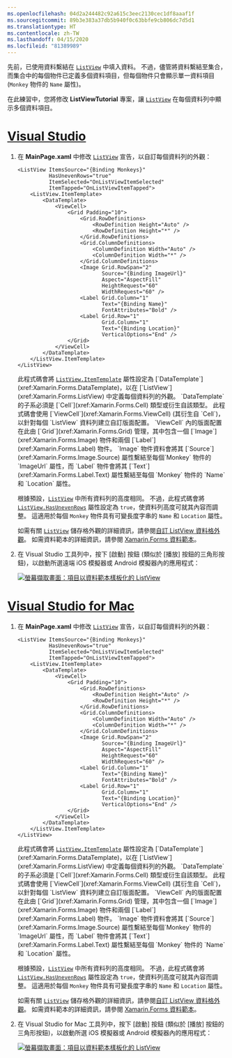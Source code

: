 ```yaml
---
ms.openlocfilehash: 04d2a244482c92a615c3eec2130cec1df8aaaf1f
ms.sourcegitcommit: 89b3e383a37db5b940f0c63bbfe9cb806dc7d5d1
ms.translationtype: HT
ms.contentlocale: zh-TW
ms.lasthandoff: 04/15/2020
ms.locfileid: "81389989"
---
```

先前，已使用資料繫結在 [`ListView`](xref:Xamarin.Forms.ListView) 中填入資料。 不過，儘管將資料繫結至集合，而集合中的每個物件已定義多個資料項目，但每個物件只會顯示單一資料項目 (`Monkey` 物件的 `Name` 屬性)。

在此練習中，您將修改 **ListViewTutorial** 專案，讓 [`ListView`](xref:Xamarin.Forms.ListView) 在每個資料列中顯示多個資料項目。

# <a name="visual-studio"></a>[Visual Studio](#tab/vswin)

1. 在 **MainPage.xaml** 中修改 [`ListView`](xref:Xamarin.Forms.ListView) 宣告，以自訂每個資料列的外觀：

    ```xaml
    <ListView ItemsSource="{Binding Monkeys}"
              HasUnevenRows="true"
              ItemSelected="OnListViewItemSelected"
              ItemTapped="OnListViewItemTapped">
        <ListView.ItemTemplate>
            <DataTemplate>
                <ViewCell>
                    <Grid Padding="10">
                        <Grid.RowDefinitions>
                            <RowDefinition Height="Auto" />
                            <RowDefinition Height="*" />
                        </Grid.RowDefinitions>
                        <Grid.ColumnDefinitions>
                            <ColumnDefinition Width="Auto" />
                            <ColumnDefinition Width="*" />
                        </Grid.ColumnDefinitions>
                        <Image Grid.RowSpan="2"
                               Source="{Binding ImageUrl}"
                               Aspect="AspectFill"
                               HeightRequest="60"
                               WidthRequest="60" />
                        <Label Grid.Column="1"
                               Text="{Binding Name}"
                               FontAttributes="Bold" />
                        <Label Grid.Row="1"
                               Grid.Column="1"
                               Text="{Binding Location}"
                               VerticalOptions="End" />
                    </Grid>
                </ViewCell>
            </DataTemplate>
        </ListView.ItemTemplate>
    </ListView>
    ```

    此程式碼會將 [`ListView.ItemTemplate`](xref:Xamarin.Forms.ItemsView`1.ItemTemplate) 屬性設定為 [`DataTemplate`](xref:Xamarin.Forms.DataTemplate)，以在 [`ListView`](xref:Xamarin.Forms.ListView) 中定義每個資料列的外觀。 `DataTemplate` 的子系必須是 [`Cell`](xref:Xamarin.Forms.Cell) 類型或衍生自該類型。 此程式碼會使用 [`ViewCell`](xref:Xamarin.Forms.ViewCell) (其衍生自 `Cell`)，以針對每個 `ListView` 資料列建立自訂版面配置。 `ViewCell` 內的版面配置在此由 [`Grid`](xref:Xamarin.Forms.Grid) 管理，其中包含一個 [`Image`](xref:Xamarin.Forms.Image) 物件和兩個 [`Label`](xref:Xamarin.Forms.Label) 物件。 `Image` 物件資料會將其 [`Source`](xref:Xamarin.Forms.Image.Source) 屬性繫結至每個`Monkey` 物件的 `ImageUrl` 屬性，而 `Label` 物件會將其 [`Text`](xref:Xamarin.Forms.Label.Text) 屬性繫結至每個 `Monkey` 物件的 `Name` 和 `Location` 屬性。

    根據預設，[`ListView`](xref:Xamarin.Forms.ListView) 中所有資料列的高度相同。 不過，此程式碼會將 [`ListView.HasUnevenRows`](xref:Xamarin.Forms.ListView.HasUnevenRows) 屬性設定為 `true`，使資料列高度可就其內容而調整。 這適用於每個 `Monkey` 物件具有可變長度字串的 `Name` 和 `Location` 屬性。

    如需有關 [`ListView`](xref:Xamarin.Forms.ListView) 儲存格外觀的詳細資訊，請參閱[自訂 ListView 資料格外觀](~/xamarin-forms/user-interface/listview/customizing-cell-appearance.md)。 如需資料範本的詳細資訊，請參閱 [Xamarin.Forms 資料範本](~/xamarin-forms/app-fundamentals/templates/data-templates/index.md)。

1. 在 Visual Studio 工具列中，按下 [啟動] 按鈕 (類似於 [播放] 按鈕的三角形按鈕)，以啟動所選遠端 iOS 模擬器或 Android 模擬器內的應用程式：

    [![螢幕擷取畫面：項目以資料範本樣板化的 ListView](../images/customize-cell-appearance.png "顯示樣板化資料的 ListView")](../images/customize-cell-appearance-large.png#lightbox "顯示樣板化資料的 ListView")

# <a name="visual-studio-for-mac"></a>[Visual Studio for Mac](#tab/vsmac)

1. 在 **MainPage.xaml** 中修改 [`ListView`](xref:Xamarin.Forms.ListView) 宣告，以自訂每個資料列的外觀：

    ```xaml
    <ListView ItemsSource="{Binding Monkeys}"
              HasUnevenRows="true"
              ItemSelected="OnListViewItemSelected"
              ItemTapped="OnListViewItemTapped">
        <ListView.ItemTemplate>
            <DataTemplate>
                <ViewCell>
                    <Grid Padding="10">
                        <Grid.RowDefinitions>
                            <RowDefinition Height="Auto" />
                            <RowDefinition Height="*" />
                        </Grid.RowDefinitions>
                        <Grid.ColumnDefinitions>
                            <ColumnDefinition Width="Auto" />
                            <ColumnDefinition Width="*" />
                        </Grid.ColumnDefinitions>
                        <Image Grid.RowSpan="2"
                               Source="{Binding ImageUrl}"
                               Aspect="AspectFill"
                               HeightRequest="60"
                               WidthRequest="60" />
                        <Label Grid.Column="1"
                               Text="{Binding Name}"
                               FontAttributes="Bold" />
                        <Label Grid.Row="1"
                               Grid.Column="1"
                               Text="{Binding Location}"
                               VerticalOptions="End" />
                    </Grid>
                </ViewCell>
            </DataTemplate>
        </ListView.ItemTemplate>
    </ListView>
    ```

    此程式碼會將 [`ListView.ItemTemplate`](xref:Xamarin.Forms.ItemsView`1.ItemTemplate) 屬性設定為 [`DataTemplate`](xref:Xamarin.Forms.DataTemplate)，以在 [`ListView`](xref:Xamarin.Forms.ListView) 中定義每個資料列的外觀。 `DataTemplate` 的子系必須是 [`Cell`](xref:Xamarin.Forms.Cell) 類型或衍生自該類型。 此程式碼會使用 [`ViewCell`](xref:Xamarin.Forms.ViewCell) (其衍生自 `Cell`)，以針對每個 `ListView` 資料列建立自訂版面配置。 `ViewCell` 內的版面配置在此由 [`Grid`](xref:Xamarin.Forms.Grid) 管理，其中包含一個 [`Image`](xref:Xamarin.Forms.Image) 物件和兩個 [`Label`](xref:Xamarin.Forms.Label) 物件。 `Image` 物件資料會將其 [`Source`](xref:Xamarin.Forms.Image.Source) 屬性繫結至每個`Monkey` 物件的 `ImageUrl` 屬性，而 `Label` 物件會將其 [`Text`](xref:Xamarin.Forms.Label.Text) 屬性繫結至每個 `Monkey` 物件的 `Name` 和 `Location` 屬性。

    根據預設，[`ListView`](xref:Xamarin.Forms.ListView) 中所有資料列的高度相同。 不過，此程式碼會將 [`ListView.HasUnevenRows`](xref:Xamarin.Forms.ListView.HasUnevenRows) 屬性設定為 `true`，使資料列高度可就其內容而調整。 這適用於每個 `Monkey` 物件具有可變長度字串的 `Name` 和 `Location` 屬性。

    如需有關 [`ListView`](xref:Xamarin.Forms.ListView) 儲存格外觀的詳細資訊，請參閱[自訂 ListView 資料格外觀](~/xamarin-forms/user-interface/listview/customizing-cell-appearance.md)。 如需資料範本的詳細資訊，請參閱 [Xamarin.Forms 資料範本](~/xamarin-forms/app-fundamentals/templates/data-templates/index.md)。

1. 在 Visual Studio for Mac 工具列中，按下 [啟動] 按鈕 (類似於 [播放] 按鈕的三角形按鈕)，以啟動所選 iOS 模擬器或 Android 模擬器內的應用程式：

    [![螢幕擷取畫面：項目以資料範本樣板化的 ListView](../images/customize-cell-appearance.png "顯示樣板化資料的 ListView")](../images/customize-cell-appearance-large.png#lightbox "顯示樣板化資料的 ListView")
